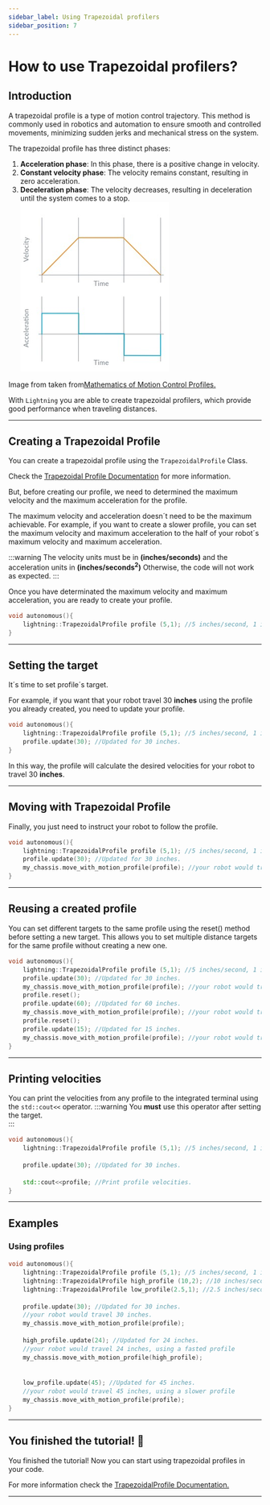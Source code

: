 ```yaml
---
sidebar_label: Using Trapezoidal profilers
sidebar_position: 7
---
```

# How to use Trapezoidal profilers? 

## Introduction 
A trapezoidal profile is a type of motion control trajectory. This method is commonly used in robotics and automation to ensure smooth and controlled movements, minimizing sudden jerks and mechanical stress on the system.

The trapezoidal profile has three distinct phases:

1. **Acceleration phase**: In this phase, there is a positive change in velocity.
2. **Constant velocity phase**: The velocity remains constant, resulting in zero acceleration.
3. **Deceleration phase**: The velocity decreases, resulting in deceleration until the system comes to a stop.
![perfil](/img/trapezoidal_profile.jpg)

Image from taken from[Mathematics of Motion Control Profiles.](https://www.pmdcorp.com/resources/type/articles/get/mathematics-of-motion-control-profiles-article)

With ``Lightning`` you are able to create trapezoidal profilers, which provide good performance when traveling distances.

---
## Creating a Trapezoidal Profile
You can create a trapezoidal profile using the ``TrapezoidalProfile`` Class. 

Check the [Trapezoidal Profile Documentation](/docs/Documentation/Trapezoidal) for more information. 

But, before creating our profile, we need to determined the maximum velocity and the maximum acceleration for the profile. 

The maximum velocity and acceleration doesn´t need to be the maximum achievable. For example, if you want to create a slower profile, you can set the maximum velocity and maximum acceleration to the half of your robot´s maximum velocity and maximum acceleration. 

:::warning
The velocity units must be in **(inches/seconds)** and the acceleration units in **(inches/seconds<sup>2</sup>)** Otherwise, the code will not work as expected. 
:::

Once you have determinated the maximum velocity and maximum acceleration, you are ready to create your profile. 

```cpp title="main.cpp"
void autonomous(){
    lightning::TrapezoidalProfile profile (5,1); //5 inches/second, 1 inches/second^2 
}
```
---

## Setting the target
It´s time to set profile´s target. 

For example, if you want that your robot travel 30 **inches** using the profile you already created, you need
to update your profile. 

```cpp title="main.cpp"
void autonomous(){
    lightning::TrapezoidalProfile profile (5,1); //5 inches/second, 1 inches/second^2 
    profile.update(30); //Updated for 30 inches. 
}
```
In this way, the profile will calculate the desired velocities for your robot to travel 30 **inches**.

---

## Moving with Trapezoidal Profile
Finally, you just need to instruct your robot to follow the profile.

```cpp {4} title="main.cpp"
void autonomous(){
    lightning::TrapezoidalProfile profile (5,1); //5 inches/second, 1 inches/second^2 
    profile.update(30); //Updated for 30 inches. 
    my_chassis.move_with_motion_profile(profile); //your robot would travel 30 inches
}
```
---
## Reusing a created profile
You can set different targets to the same profile using the reset() method before setting a new target. This allows you to set multiple distance targets for the same profile without creating a new one.
```cpp {5,8}  title="main.cpp"
void autonomous(){
    lightning::TrapezoidalProfile profile (5,1); //5 inches/second, 1 inches/second^2 
    profile.update(30); //Updated for 30 inches. 
    my_chassis.move_with_motion_profile(profile); //your robot would travel 30 inches
    profile.reset(); 
    profile.update(60); //Updated for 60 inches. 
    my_chassis.move_with_motion_profile(profile); //your robot would travel 60 inches
    profile.reset(); 
    profile.update(15); //Updated for 15 inches. 
    my_chassis.move_with_motion_profile(profile); //your robot would travel 15 inches
}
```
---
## Printing velocities 
You can print the velocities from any profile to the integrated terminal using the ``std::cout<<`` operator.
:::warning
You **must** use this operator after setting the target.  
:::
```cpp {6} title="main.cpp"
void autonomous(){
    lightning::TrapezoidalProfile profile (5,1); //5 inches/second, 1 inches/second^2 

    profile.update(30); //Updated for 30 inches. 
    
    std::cout<<profile; //Print profile velocities. 
}
```
---
## Examples
### Using profiles
```cpp  title="main.cpp"
void autonomous(){
    lightning::TrapezoidalProfile profile (5,1); //5 inches/second, 1 inches/second^2 
    lightning::TrapezoidalProfile high_profile (10,2); //10 inches/second, 2 inches/second^2 
    lightning::TrapezoidalProfile low_profile(2.5,1); //2.5 inches/second, 1 inches/second^2 

    profile.update(30); //Updated for 30 inches. 
    //your robot would travel 30 inches. 
    my_chassis.move_with_motion_profile(profile); 
    
    high_profile.update(24); //Updated for 24 inches.
    //your robot would travel 24 inches, using a fasted profile
    my_chassis.move_with_motion_profile(high_profile); 
   

    low_profile.update(45); //Updated for 45 inches. 
    //your robot would travel 45 inches, using a slower profile
    my_chassis.move_with_motion_profile(profile); 
}
```
---

## You finished the tutorial! 🎉
You finished the tutorial! Now you can start using trapezoidal profiles in your code. 

For more information check the [TrapezoidalProfile Documentation.](/docs/Documentation/Trapezoidal)

---